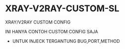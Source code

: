 # XRAY-V2RAY-CUSTOM-SL
XRAY/V2RAY CUSTOM CONFIG


INI HANYA CONTOH CUSTOM CONFIG SAJA
* UNTUK INJECK TERGANTUNG BUG,PORT,METHOD
